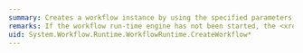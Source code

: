 ```yaml
---
summary: Creates a workflow instance by using the specified parameters.
remarks: If the workflow run-time engine has not been started, the <xref:System.Workflow.Runtime.WorkflowRuntime.CreateWorkflow%2A> methods call <xref:System.Workflow.Runtime.WorkflowRuntime.StartRuntime%2A>. See <xref:System.Workflow.Runtime.WorkflowRuntime.StartRuntime%2A> for a list of possible exceptions. After you create the workflow instance, call <xref:System.Workflow.Runtime.WorkflowInstance.Start%2A?displayProperty=fullName> on the <xref:System.Workflow.Runtime.WorkflowInstance> object returned by the <xref:System.Workflow.Runtime.WorkflowRuntime.CreateWorkflow%2A> method to begin its execution.
uid: System.Workflow.Runtime.WorkflowRuntime.CreateWorkflow*
---
```

